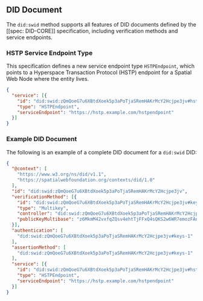 ## DID Document

The `did:swid` method supports all features of DID documents defined by the [[spec: DID-CORE]]
specification, including verification methods and service endpoints.

### HSTP Service Endpoint Type

This specification defines a new service endpoint type `HSTPEndpoint`, which points to a
Hyperspace Transaction Protocol (HSTP) endpoint for a Spatial Web Node where the entity
lives.

```json
{
  "service": [{
    "id": "did:swid:zQmQoeG7u6XBtdXoek5p3aPoTjaSRemHAKrMcY2Hcjpe3jv#hstp",
    "type": "HSTPEndpoint",
    "serviceEndpoint": "https://hstp.example.com/hstpendpoint"
  }]
}
```

### Example DID Document

The following is an example of a complete DID document for a `did:swid` DID:

```json
{
  "@context": [
    "https://www.w3.org/ns/did/v1.1",
    "https://spatialwebfoundation.org/contexts/did/1.0"
  ],
  "id": "did:swid:zQmQoeG7u6XBtdXoek5p3aPoTjaSRemHAKrMcY2Hcjpe3jv",
  "verificationMethod": [{
    "id": "did:swid:zQmQoeG7u6XBtdXoek5p3aPoTjaSRemHAKrMcY2Hcjpe3jv#keys-1",
    "type": "Multikey",
    "controller": "did:swid:zQmQoeG7u6XBtdXoek5p3aPoTjaSRemHAKrMcY2Hcjpe3jv",
    "publicKeyMultibase": "z6MkmM42vxfqZQsv4ehtTjFFxQ4sQKS2w6WR7emozFAn5cxu"
  }],
  "authentication": [
    "did:swid:zQmQoeG7u6XBtdXoek5p3aPoTjaSRemHAKrMcY2Hcjpe3jv#keys-1"
  ],
  "assertionMethod": [
    "did:swid:zQmQoeG7u6XBtdXoek5p3aPoTjaSRemHAKrMcY2Hcjpe3jv#keys-1"
  ],
  "service": [{
    "id": "did:swid:zQmQoeG7u6XBtdXoek5p3aPoTjaSRemHAKrMcY2Hcjpe3jv#hstp",
    "type": "HSTPEndpoint",
    "serviceEndpoint": "https://hstp.example.com/hstpendpoint"
  }]
}
```
